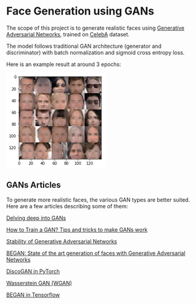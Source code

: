 # Face Generation using GANs

The scope of this project is to generate realistic faces using [Generative Adversarial Networks](https://en.wikipedia.org/wiki/Generative_adversarial_network),
trained on [CelebA](http://mmlab.ie.cuhk.edu.hk/projects/CelebA.html) dataset.

The model follows traditional GAN architecture (generator and discriminator) with batch normalization and sigmoid cross entropy loss.

Here is an example result at around 3 epochs:

![Faces](images/faces.png)

## GANs Articles

To generate more realistic faces, the various GAN types are better suited. Here are a few articles describing some of them:

[Delving deep into GANs](http://gkalliatakis.com/blog/delving-deep-into-gans)

[How to Train a GAN? Tips and tricks to make GANs work](https://github.com/soumith/ganhacks)

[Stability of Generative Adversarial Networks](http://www.araya.org/archives/1183)

[BEGAN: State of the art generation of faces with Generative Adversarial Networks](https://blog.heuritech.com/2017/04/11/began-state-of-the-art-generation-of-faces-with-generative-adversarial-networks/)

[DiscoGAN in PyTorch](https://github.com/carpedm20/DiscoGAN-pytorch)

[Wasserstein GAN (WGAN)](https://www.cph-ai-lab.com/wasserstein-gan-wgan)

[BEGAN in Tensorflow](https://github.com/carpedm20/BEGAN-tensorflow)
